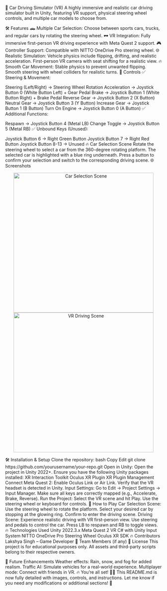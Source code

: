 🚗 Car Driving Simulator (VR)
A highly immersive and realistic car driving simulator built in Unity, featuring VR support, physical steering wheel controls, and multiple car models to choose from.

🛠️ Features
🛻 Multiple Car Selection: Choose between sports cars, trucks, and regular cars by rotating the steering wheel.
🕶️ VR Integration: Fully immersive first-person VR driving experience with Meta Quest 2 support.
🎮 Controller Support: Compatible with NITTO OneDrive Pro steering wheel.
🌐 Realistic Simulation:
Vehicle physics include flipping, drifting, and realistic acceleration.
First-person VR camera with seat shifting for a realistic view.
🔥 Smooth Car Movement:
Stable physics to prevent unwanted flipping.
Smooth steering with wheel colliders for realistic turns.
🎯 Controls
✅ Steering & Movement:

Steering (Left/Right) → Steering Wheel Rotation
Acceleration → Joystick Button 0 (White Button Left) + Gear Pedal
Brake → Joystick Button 1 (White Button Right) + Brake Pedal
Reverse Gear → Joystick Button 2 (X Button)
Neutral Gear → Joystick Button 3 (Y Button)
Increase Gear → Joystick Button 1 (B Button)
Turn On Engine → Joystick Button 0 (A Button)
✅ Additional Functions:

Respawn → Joystick Button 4 (Metal LB)
Change Toggle → Joystick Button 5 (Metal RB)
✅ Unbound Keys (Unused):

Joystick Button 6 → Right Green Button
Joystick Button 7 → Right Red Button
Joystick Button 8-13 → Unused
🔥 Car Selection Scene
Rotate the steering wheel to select a car from the 360-degree rotating platform.
The selected car is highlighted with a blue ring underneath.
Press a button to confirm your selection and switch to the corresponding driving scene.
🌐 Screenshots
<p align="center"> <img src="https://github.com/username/repo-name/raw/main/images/car-selection.png" width="450" alt="Car Selection Scene" /> <img src="https://github.com/username/repo-name/raw/main/images/vr-driving.png" width="450" alt="VR Driving Scene" /> </p>
🛠️ Installation & Setup
Clone the repository:
bash
Copy
Edit
git clone https://github.com/yourusername/your-repo.git
Open in Unity:
Open the project in Unity 2022+.
Ensure you have the following Unity packages installed:
XR Interaction Toolkit
Oculus XR Plugin
XR Plugin Management
Connect Meta Quest 2:
Enable Oculus Link or Air Link.
Verify that the VR headset is detected in Unity.
Input Settings:
Go to Edit → Project Settings → Input Manager.
Make sure all keys are correctly mapped (e.g., Accelerate, Brake, Reverse).
Run the Project:
Select the VR scene and hit Play.
Use the steering wheel or keyboard for controls.
🚀 How to Play
Car Selection Scene:
Use the steering wheel to rotate the platform.
Select your desired car by stopping at the glowing ring.
Confirm to enter the driving scene.
Driving Scene:
Experience realistic driving with VR first-person view.
Use steering and pedals to control the car.
Press LB to respawn and RB to toggle views.
🔥 Technologies Used
Unity 2022.3.x
Meta Quest 2 VR
C# with Unity Input System
NITTO OneDrive Pro Steering Wheel
Oculus XR SDK
🔥 Contributors
Lakshya Singh – Game Developer 🎯
Team Members (if any)
📌 License
This project is for educational purposes only. All assets and third-party scripts belong to their respective owners.

🚀 Future Enhancements
Weather effects: Rain, snow, and fog for added realism.
Traffic AI: Simulate vehicles for a real-world experience.
Multiplayer mode: Connect with friends in VR.
🔥 You’re all set! 🚗🎯 This README.md is now fully detailed with images, controls, and instructions. Let me know if you need any modifications or additional sections! 🚀
